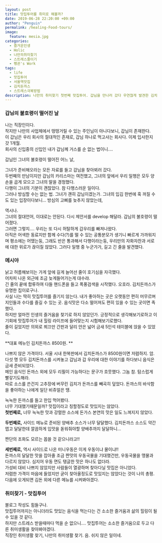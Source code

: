 ```yaml
---
layout: post
title: 맛집투어를 취미로 해볼까?
date: 2019-06-28 22:20:00 +09:00
author: "Penguin"
permalink: /healing-Food-tours/
image:
  feature: mesia.jpg
categories:
  - 즐거운인생
  - Holic
  - 나만의취미찾기
  - 스트레스줄이기
  - 펭귄's Work
tags:
  - life
  - 맛집투어
  - 서울역맛집
  - 김치돈까스
  - 스트레스극복방법
description: 나만의 취미찾기 첫번째 맛집투어. 갑님을 만나러 갔다 우연찮게 발견한 김치돈까스 맛집! 앞으로 갑님께 가는 길이 즐거워질듯.
---
```




### 갑님의 불호령이 떨어진 날 ###



나는 직장인이다.  
작지만 나만의 사업체에서 떵떵거릴 수 있는 주인님이 아니다보니, 갑님이 존재한다.   
이 갑님은 우리 회사의 절대적인 존재로, 갑님 하나로 먹고사는 회사다.  이제 입사한지 갓 1개월.   
회사의 신입중의 신입인 내가 갑님께 거스를 순 없는 법이니....  

갑님인 그녀의 불호령이 떨어진 어느 날,   

그녀가 준비해오라는 모든 자료를 들고 갑님을 찾아뵈러 갔다.   
두번째의 만남이지만 갑님의 카리스마는 여전했고, 그녀의 앞에서 우리 일행은 모두 양손을 곱게 모으고 그녀의 말을 경청했다.   
다행이 그녀의 기분이 괜찮았다. 참 다행스러운 일이다.   
그러나 방심할 수는 없는 법. 그녀가 괜히 갑님이겠는가. 그녀의 입김 한번에 훅 꺼질 수도 있는 입장이다보니... 방심의 고삐를 늦추지 않았는데,  

역시나.   
그녀의 절대언어, 이대로는 안된다. 다시 제안서를 develop 해달라. 갑님의 불호령이 떨어졌다.  
그러면 그렇지.... 우리는 또 다시 허탈하게 갑우리를 빠져나왔다.   
아직은 어색한 동료지만 함께 수다(?)를 떨 수 있는 공통분모가 생기니 빠르게 가까워지며 평소에는 어땠는둥, 그래도 반은 통과해서 다행이라는둥, 우리만의 자화자찬과 서로에 대한 위로가 끊이질 않았다.
그러다 일행 중 누군가가, 길고 긴 줄을 발견했다.      



### 메시야  ###



낡고 허름해보이는 가게 앞에 길게 늘어선 줄이 호기심을 자극했다.  
어차피 나온 외근에 조금 늦게들어가는게 대수랴.   
긴 줄의 끝에 합류하여 다들 핸드폰을 들고 폭풍검색을 시작했다. 오호라. 김치돈까스가 유명한 집이로구나.   
사실 나는 딱히 맛집투어를 즐기지 않는다. 내가 좋아하는 곳은 오랫동안 편히 머무르며 지인들과 수다를 즐길 수 있는 곳.   음식맛은 다소 떨어져도 편히 있을 수 있는 곳이면 족했다.   
하지만 얼마전 인생의 즐거움을 찾기로 하지 않았던가. 긍정적으로 생각해보기로하고 이 기회에 맛집투어가 내 힐링 라이프에 들어맞는지 시험해보기로했다.   
줄이 길었지만 의외로 쬐끄만 간판과 달리 안은 넓어 금새 5인석 테이블에 앉을 수 있었다.     



**대표 메뉴인 김치돈까스 8500원. **



나쁘지 않은 가격이다. 서울 시내 한복판에서 김치돈까스가 8500원이면 저렴하지. 암.   
다섯 명 모두 김치돈까스를 시켜놓고 갑님과 갑 우리에 대한 이야기를 하다보니 음식은 금새 준비되었다.   
메인 음식인 돈까스 외에 모두 리필이 가능하다는 문구가 흐뭇했다. 그놈 참. 탐스럽게 빨갛기도해라.   
따로 소스를 쓴건지 고추장에 버무린 김치가 돈까스를 빼곡히 덮었다. 돈까스의 바삭함을 좋아하는 나에게 일단 비쥬얼은 땡.   

눅눅한 돈까스를 들고 한입 먹어봤다.   
너무 기대했기때문일까? 맛집이라고 칭할정도로 맛있지는 않았다.  
**첫번째로,** 너무 눅눅한 맛과 강렬한 소스에 돈가스 본연의 맛은 일도 느껴지지 않았다.  

**두번째로,** 사이드 메뉴로 준비된 양배추 소스가 너무 달달했다. 김치돈까스 소스도 약간 맵고 달달한데 깔끔하게 입맛을 돋워줘야할 양배추까지 달달하니...   

짠단의 조화도 모르는 몹쓸 것 같으니라고!!  

**세번째로,** 역시 사이드로 나온 미니우동은 이게 우동이냐 물이냐!!   
돈까스의 달달한 맛을 잡아줄 조금 짠맛의 우동국물을 기대했건만, 우동국물을 맹물과 다르지 않았다.   심지어 우동 면도 탱글한 맛은 하나도 없더라.   
가성비 대비 나쁘지 않았지만 사람들이 열광하며 찾아다닐 맛집은 아니었다.   
저렴한 가격이 마음에 들었지만 굳이 찾아올정도로 맛있지는 않았다는 것이 나의 총평.   
다음에 오게되면 김돈 외에 다른 메뉴를 시켜봐야겠다.   





### 취미찾기 - 맛집투어 ###



블로그 작성도 힘들구나.  
맛집투어까지는 아니더라도 맛있는 음식을 먹는다는 건 소소한 즐거움과 삶의 힐링이 될 수 있을 것 같다.  
하지만 스트레스 받을때마다 먹을 순 없으니.... 맛집투어는 소소한 즐거움으로 두고 다른 취미생활을 찾아봐야겠다.   
직장인 취미생활 찾기, 나만의 취미생활 찾기. 음. 쉬지 않은 일이네.   
